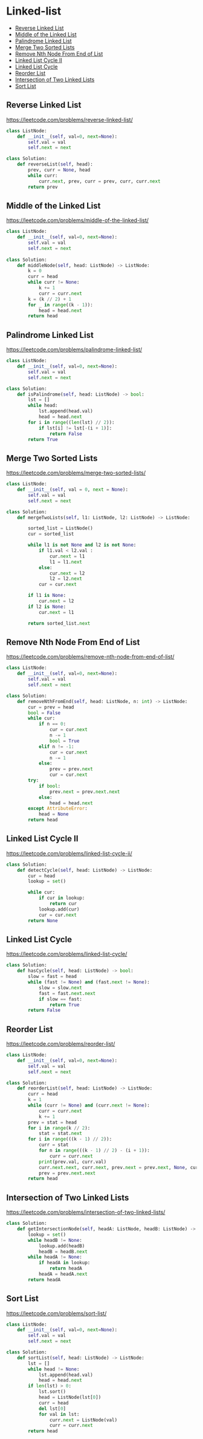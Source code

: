 # Linked-list

+ [Reverse Linked List](#reverse-linked-list)
+ [Middle of the Linked List](#middle-of-the-linked-list)
+ [Palindrome Linked List](#palindrome-linked-list)
+ [Merge Two Sorted Lists](#merge-two-sorted-lists)
+ [Remove Nth Node From End of List](#remove-nth-node-from-end-of-list)
+ [Linked List Cycle II](#linked-list-cycle-ii)
+ [Linked List Cycle](#linked-list-cycle)
+ [Reorder List](#reorder-list)
+ [Intersection of Two Linked Lists](#intersection-of-two-linked-lists)
+ [Sort List](#sort-list)

## Reverse Linked List

https://leetcode.com/problems/reverse-linked-list/

```python
class ListNode:
    def __init__(self, val=0, next=None):
        self.val = val
        self.next = next

class Solution:
    def reverseList(self, head):
        prev, curr = None, head
        while curr:
            curr.next, prev, curr = prev, curr, curr.next
        return prev
```

## Middle of the Linked List

https://leetcode.com/problems/middle-of-the-linked-list/

```python
class ListNode:
    def __init__(self, val=0, next=None):
        self.val = val
        self.next = next
        
class Solution:
    def middleNode(self, head: ListNode) -> ListNode:
        k = 0
        curr = head
        while curr != None:
            k += 1
            curr = curr.next
        k = (k // 2) + 1
        for _ in range((k - 1)):
            head = head.next
        return head
```

## Palindrome Linked List

https://leetcode.com/problems/palindrome-linked-list/

```python
class ListNode:
    def __init__(self, val=0, next=None):
        self.val = val
        self.next = next

class Solution:
    def isPalindrome(self, head: ListNode) -> bool:
        lst = []
        while head:
            lst.append(head.val)
            head = head.next
        for i in range((len(lst) // 2)):
            if lst[i] != lst[-(i + 1)]:
                return False
        return True
```

## Merge Two Sorted Lists

https://leetcode.com/problems/merge-two-sorted-lists/

```python
class ListNode:
    def __init__(self, val = 0, next = None):
        self.val = val
        self.next = next

class Solution:
    def mergeTwoLists(self, l1: ListNode, l2: ListNode) -> ListNode:

        sorted_list = ListNode()
        cur = sorted_list

        while l1 is not None and l2 is not None:
            if l1.val < l2.val :
                cur.next = l1
                l1 = l1.next
            else:
                cur.next = l2
                l2 = l2.next
            cur = cur.next

        if l1 is None:
            cur.next = l2
        if l2 is None:
            cur.next = l1

        return sorted_list.next
```

## Remove Nth Node From End of List

https://leetcode.com/problems/remove-nth-node-from-end-of-list/

```python
class ListNode:
    def __init__(self, val=0, next=None):
        self.val = val
        self.next = next

class Solution:
    def removeNthFromEnd(self, head: ListNode, n: int) -> ListNode:
        cur = prev = head
        bool = False
        while cur:
            if n == 0:
                cur = cur.next
                n -= 1
                bool = True
            elif n != -1:
                cur = cur.next
                n -= 1
            else:
                prev = prev.next
                cur = cur.next
        try:
            if bool:
                prev.next = prev.next.next
            else:
                head = head.next
        except AttributeError:
            head = None
        return head
```

## Linked List Cycle II

https://leetcode.com/problems/linked-list-cycle-ii/

```python
class Solution:
    def detectCycle(self, head: ListNode) -> ListNode:
        cur = head
        lookup = set()

        while cur:
            if cur in lookup:
                return cur
            lookup.add(cur)
            cur = cur.next
        return None
```

## Linked List Cycle

https://leetcode.com/problems/linked-list-cycle/

```python
class Solution:
    def hasCycle(self, head: ListNode) -> bool:
        slow = fast = head
        while (fast != None) and (fast.next != None):
            slow = slow.next
            fast = fast.next.next
            if slow == fast:
                return True
        return False
```

## Reorder List

https://leetcode.com/problems/reorder-list/

```python
class ListNode:
    def __init__(self, val=0, next=None):
        self.val = val
        self.next = next

class Solution:
    def reorderList(self, head: ListNode) -> ListNode:
        curr = head
        k = 1
        while (curr != None) and (curr.next != None):
            curr = curr.next
            k += 1
        prev = stat = head
        for i in range(k // 2):
            stat = stat.next
        for i in range(((k - 1) // 2)):
            curr = stat
            for n in range(((k - 1) // 2) - (i + 1)):
                curr = curr.next
            print(prev.val, curr.val)
            curr.next.next, curr.next, prev.next = prev.next, None, curr.next
            prev = prev.next.next
        return head
```

## Intersection of Two Linked Lists

https://leetcode.com/problems/intersection-of-two-linked-lists/

```python
class Solution:
    def getIntersectionNode(self, headA: ListNode, headB: ListNode) -> ListNode:
        lookup = set()
        while headB != None:
            lookup.add(headB)
            headB = headB.next
        while headA != None:
            if headA in lookup:
                return headA
            headA = headA.next
        return headA
```

## Sort List

https://leetcode.com/problems/sort-list/

```python
class ListNode:
    def __init__(self, val=0, next=None):
        self.val = val
        self.next = next

class Solution:
    def sortList(self, head: ListNode) -> ListNode:
        lst = []
        while head != None:
            lst.append(head.val)
            head = head.next
        if len(lst) > 0:
            lst.sort()
            head = ListNode(lst[0])
            curr = head
            del lst[0]
            for val in lst:
                curr.next = ListNode(val)
                curr = curr.next
        return head
```